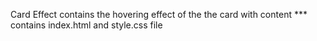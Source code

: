 Card Effect contains the hovering effect of the the card with content
*** contains index.html and style.css file

